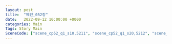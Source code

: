 ```yaml
---
layout: post
title:  "메인_052장"
date:   2022-09-12 10:00:00 +0000
categories: Main
Tags: Story Main
SceneCode: ["scene_cp52_q1_s10,5211", "scene_cp52_q1_s20,5212", "scene_cp52_q2_s10,5221", "scene_cp52_q2_s20,5222", "scene_cp52_q3_s20,5231", "scene_cp52_q4_s20,5241", "scene_cp52_q4_s30,5242"]
---
```

